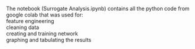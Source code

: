 The notebook (Surrogate Analysis.ipynb) contains all the python code from google colab that was used for:\
  feature engineering\
  cleaning data\
  creating and training network\
  graphing and tabulating the results
